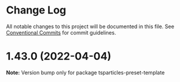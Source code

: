 # Change Log

All notable changes to this project will be documented in this file.
See [Conventional Commits](https://conventionalcommits.org) for commit guidelines.

# 1.43.0 (2022-04-04)

**Note:** Version bump only for package tsparticles-preset-template

